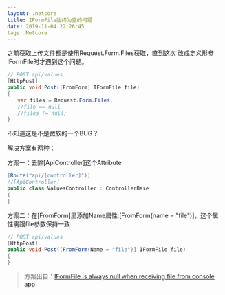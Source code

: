 ```yaml
---
layout: .netcore
title: IFormFile始终为空的问题
date: 2019-11-04 22:26:45
tags:.Netcore
---
```


  之前获取上传文件都是使用Request.Form.Files获取，直到这次
  改成定义形参 IFormFile时才遇到这个问题。  

```C#
// POST api/values
[HttpPost]
public void Post([FromForm] IFormFile file)
{
　　var files = Request.Form.Files;
　　//file == null
　　//files != null;
}
```

  不知道这是不是微软的一个BUG？  

  解决方案有两种：

  方案一：去除[ApiController]这个Attribute

  ```C#
  [Route("api/[controller]")]
  //[ApiController]
  public class ValuesController : ControllerBase 
  {
  }
  ```

 方案二：在[FromForm]里添加Name属性:[FromForm(name = "file")]，这个属性需跟file参数保持一致

  ```C#
  // POST api/values
  [HttpPost]
  public void Post([FromForm(Name = "file")] IFormFile file)
  {
  }
  ```

  >方案出自：[IFormFile is always null when receiving file from console app](https://stackoverflow.com/questions/52294830/iformfile-is-always-null-when-receiving-file-from-console-app)